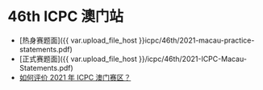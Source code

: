 # 46th ICPC 澳门站

- [热身赛题面]({{ var.upload_file_host }}icpc/46th/2021-macau-practice-statements.pdf)
- [正式赛题面]({{ var.upload_file_host }}/icpc/46th/2021-ICPC-Macau-Statements.pdf)
- [如何评价 2021 年 ICPC 澳门赛区？](https://www.zhihu.com/question/462046077)

